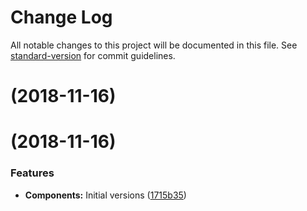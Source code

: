 # Change Log

All notable changes to this project will be documented in this file. See [standard-version](https://github.com/conventional-changelog/standard-version) for commit guidelines.

<a name=""></a>
# [](https://github.com/rudeayelo/rude-ui/compare/v0.0.1...v) (2018-11-16)



<a name=""></a>
#  (2018-11-16)


### Features

* **Components:** Initial versions ([1715b35](https://github.com/rudeayelo/rude-ui/commit/1715b35))
